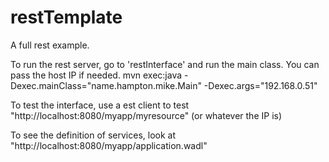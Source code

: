# restTemplate
A full rest example.

To run the rest server, go to 'restInterface' and run the main class.  You can pass the host IP if needed.
mvn exec:java -Dexec.mainClass="name.hampton.mike.Main" -Dexec.args="192.168.0.51"

To test the interface, use a est client to test "http://localhost:8080/myapp/myresource" (or whatever the IP is)

To see the definition of services, look at "http://localhost:8080/myapp/application.wadl"